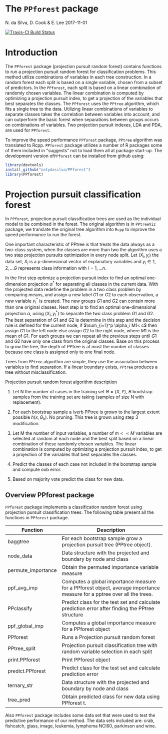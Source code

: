 
The `PPforest` package
======================
N. da Silva, D. Cook & E. Lee 
2017-11-01


<!-- README.md is generated from README.Rmd. Please edit that file -->
[![Travis-CI Build Status](https://travis-ci.org/natydasilva/PPforest.svg?branch=master)](https://travis-ci.org/natydasilva/PPforest)


Introduction
============

The `PPforest` package (projection pursuit random forest) contains functions to run a projection pursuit random forest for classification problems. This method utilize combinations of variables in each tree construction.  In a random forest each split is based on a single variable, chosen from a subset of predictors. In the `PPforest`, each split is based on a linear combination of randomly chosen variables. The linear combination is computed by optimizing a projection pursuit index, to get a projection of the variables that best separates the classes. The `PPforest` uses the `PPtree` algorithm, which fits a single tree to the data. Utilizing linear combinations of variables to separate classes takes the correlation between variables into account, and can outperform the basic forest when separations between groups occurs on combinations of variables. Two projection pursuit indexes, LDA and PDA, are used for `PPforest`.

To improve the speed performance `PPforest` package, `PPtree` algorithm was translated to Rcpp. 
`PPforest` package utilizes a number of R packages some of them included in "suggests" not to load them all at package start-up.
The development version of`PPforest` can be installed from github using:

```r
library(devtools)
install_github("natydasilva/PPforest")
library(PPforest)
```

Projection pursuit classification forest
========================================

In `PPforest`, projection pursuit classification trees  are used as the individual model to be combined in the forest. The original algorithm is in `PPtreeViz` package,  we translate the original tree algorithm into `Rcpp` to improve the speed performance to run the forest.  

One important characteristic of PPtree is that treats the data always as a two-class system,  when the classes are more than two the algorithm uses a two step  projection pursuits optimization in every node split.
Let  $(X_i,y_i)$ the data set, $X_i$ is a  p-dimensional vector of explanatory variables and  $y_i\in {1,2,\ldots G}$ represents class information with $i=1,\ldots n$.

In the first step optimize a projection pursuit index to find an optimal one-dimension projection $\alpha^*$ for separating all classes in the current data. With the projected data redefine the problem in a two class problem by comparing means, and assign a new label $G1$ or $G2$ to each observation, a new variable $y_i^*$ is created.  The new groups $G1$ and $G2$ can contain more than one original classes. Next step is to find an optimal one-dimensional projection $\alpha$, using $(X_i,y_i^*)$ to separate the two class problem $G1$ and $G2$. The best separation of $G1$ and $G2$ is determine in this step and the decision rule is defined for the current node, if $\sum_{i=1}^p \alpha_i M1< c$ then assign $G1$ to the left node else assign $G2$ to the right node, where $M1$ is the mean of $G1$.
For each groups we can repeat all the previous steps until $G1$ and $G2$ have only one class from the original classes. Base on this process to grow the tree, the depth of PPtree is at most the number of classes because one class is assigned only to one final node.

Trees from `PPtree` algorithm are simple, they use the association between variables to find separation. If a linear boundary exists, `PPtree` produces a tree without misclassification.

Projection pursuit random forest algorithm description


1. Let N the number of cases in the training set $\Theta=(X,Y)$, $B$ bootstrap samples from the training set are taking (samples of size N with replacement).

2. For each bootstrap sample a \verb PPtree  is grown to the largest extent possible $h(x, {\Theta_k})$. No pruning. This tree is grown using step 3 modification.

3. Let M the number of input variables, a number of $m<<M$ variables are selected at random at each node and the best split based on a linear combination of these randomly chosen variables. The linear combination is computed by optimizing a projection pursuit index, to get a projection of the variables that best separates the classes.

4.  Predict the classes of each case not included in the bootstrap sample and compute oob error.

5.  Based on majority vote predict the class for new data.

Overview PPforest package
-------------------------

`PPforest` package implements a classification random forest using projection pursuit classification trees. The following table present all the functions in `PPforest` package.

| Function |Description |
| ----------------- | --------------------------------------------------------------  | 
|baggtree|For each bootstrap sample grow a projection pursuit tree (PPtree object).|
|node_data|Data structure with the  projected and boundary by node and class|
|permute_importance|Obtain the permuted importance variable measure|
|ppf_avg_imp| Computes a global importance measure for a PPforest object, average importance measure for a pptree over all the trees.| 
|PPclassify| Predict class for the test set and calculate prediction error after finding the PPtree structure|
|ppf_global_imp| Computes a global importance measure for a PPforest object|
|PPforest|Runs a Projection pursuit random forest|
|PPtree_split|Projection pursuit classification tree with random variable selection in each split|
|print.PPforest| Print PPforest object|
|predict.PPforest|Predict class for the test set and calculate prediction error|
|ternary_str|Data structure with the  projected and boundary by node and class|
|tree_pred|Obtain predicted class for new data using PPforest t.|

Also `PPforest` package includes some data set that were used to test the predictive performance of our method. The data sets included are: crab, fishcatch, glass, image, leukemia, lymphoma NCI60, parkinson and wine.

